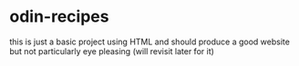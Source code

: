 # odin-recipes
this is just a basic project using HTML and should produce a good website but not particularly eye pleasing (will revisit later for it)
